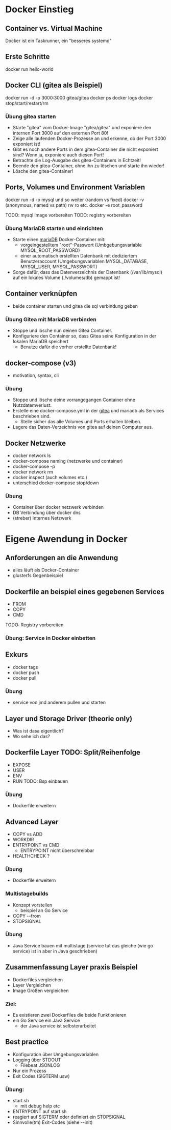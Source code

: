
# Docker Einstieg

## Container vs. Virtual Machine

 Docker ist ein Taskrunner, ein "besseres systemd"

## Erste Schritte

 docker run hello-world

## Docker CLI (gitea als Beispiel)

 docker run -d -p 3000:3000 gitea/gitea
 docker ps
 docker logs
 docker stop/start/restart/rm

### Übung gitea starten

 - Starte "gitea" vom Docker-Image "gitea/gitea" und exponiere den internen Port 3000 auf den externen Port 80!
 - Zeige alle laufenden Docker-Prozesse an und erkenne, ob der Port 3000 exponiert ist!
 - Gibt es noch andere Ports in dem gitea-Container die nicht exponiert sind? Wenn ja, exponiere auch diesen Port!
 - Betrachte die Log-Ausgabe des gitea-Containers in Echtzeit!
 - Beende den gitea-Container, ohne ihn zu löschen und starte ihn wieder!
 - Lösche den gitea-Container!

## Ports, Volumes und Environment Variablen

 docker run -d -p mysql und so weiter
  (random vs fixed)
 docker -v
  (anonymous, named vs path) rw ro etc.
 docker -e root_password

 TODO: mysql image vorbereiten
 TODO: registry vorbereiten

### Übung MariaDB starten und einrichten

 - Starte einen [mariaDB](https://hub.docker.com/_/mariadb/) Docker-Container mit:
   - vorgeingestelltem "root"-Passwort (Umbgebungsvariable MYSQL_ROOT_PASSWORD)
   - einer automatisch erstellten Datenbank mit dediziertem Benutzeraccount (Umgebungsvariablen MYSQL_DATABASE, MYSQL_USER, MYSQL_PASSWORT) 
 - Sorge dafür, dass das Datenverzeichnis der Datenbank (/var/lib/mysql) auf ein lokales Volume (./volumes/db) gemappt ist!
 

## Container verknüpfen

- beide container starten und gitea die sql verbindung geben

### Übung Gitea mit MariaDB verbinden

- Stoppe und lösche nun deinen Gitea Container. 
- Konfiguriere den Container so, dass Gitea seine Konfiguration in der lokalen MariaDB speichert
  - Benutze dafür die vorher erstellte Datenbank!

## docker-compose (v3)

- motivation, syntax, cli

### Übung

- Stoppe und lösche deine vorrangegangen Container ohne Nutzdatemverlust.
- Erstelle eine docker-compose.yml in der [gitea](https://hub.docker.com/r/gitea/gitea/) und mariadb als Services beschrieben sind.
  - Stelle sicher das alle Volumes und Ports erhalten bleiben.
- Lagere das Daten-Verzeichnis von gitea auf deinen Computer aus.

## Docker Netzwerke

- docker network ls
- docker-compose naming (netzwerke und container)
- docker-compose -p
- docker network rm
- docker inspect (auch volumes etc.)
- unterschied docker-compose stop/down

### Übung

- Container über docker netzwerk verbinden
- DB Verbindung über docker dns
- (streber) Internes Netzwerk

# Eigene Awendung in Docker

## Anforderungen an die Anwendung

- alles läuft als Docker-Container
- glusterfs Gegenbeispiel

## Dockerfile an beispiel eines gegebenen Services

- FROM
- COPY
- CMD

TODO: Registry vorbereiten

### Übung: Service in Docker einbetten

## Exkurs

- docker tags
- docker push
- docker pull

### Übung

- service von jmd anderem pullen und starten

## Layer und Storage Driver (theorie only)

- Was ist dasa eigentlich?
- Wo sehe ich das?

## Dockerfile Layer TODO: Split/Reihenfolge

- EXPOSE
- USER
- ENV
- RUN TODO: Bsp einbauen

### Übung

- Dockerfile erweitern

## Advanced Layer

- COPY vs ADD
- WORKDIR
- ENTRYPOINT vs CMD
  - ENTRYPOINT nicht überschreibbar
- HEALTHCHECK ?

### Übung

- Dockerfile erweitern

### Multistagebuilds

- Konzept vorstellen
  - beispiel an Go Service
- COPY --from
- STOPSIGNAL

### Übung

- Java Service bauen mit multistage (service tut das gleiche (wie go service) ist in aber in Java geschrieben)

## Zusammenfassung Layer praxis Beispiel

- Dockerfiles vergleichen
- Layer Vergleichen
- Image Größen vergleichen

### Ziel:

- Es existieren zwei Dockerfiles die beide Funktionieren
- ein Go Service ein Java Service
  - der Java service ist selbsterarbeitet

## Best practice

- Konfiguration über Umgebungsvariablen
- Logging über STDOUT
  - Filebeat JSONLOG
- Nur ein Prozess
- Exit Codes (SIGTERM usw)

### Übung:

- start.sh
  - mit debug help etc
- ENTRYPOINT auf start.sh
- reagiert auf SIGTERM oder definiert ein STOPSIGNAL
- Sinnvolle(tm) Exit-Codes
 (siehe --init)
